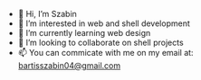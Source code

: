 - 👋 Hi, I’m Szabin
- 👀 I’m interested in web and shell development
- 🌱 I’m currently learning web design
- 💞️ I’m looking to collaborate on shell projects
- 📫 You can commicate with me on my email at: bartisszabin04@gmail.com

<!---
Szabin3688/Szabin3688 is a ✨ special ✨ repository because its `README.md` (this file) appears on your GitHub profile.
You can click the Preview link to take a look at your changes.
--->
